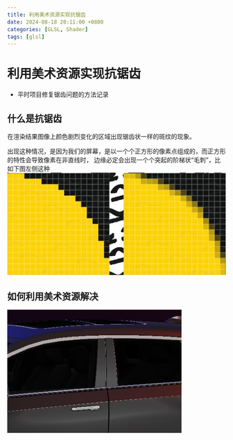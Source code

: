 ```yaml
---
title: 利用美术资源实现抗锯齿
date: 2024-08-18 20:11:00 +0800
categories: [GLSL, Shader]
tags: [glsl]    
---
```


# 利用美术资源实现抗锯齿
- 平时项目修复锯齿问题的方法记录

## 什么是抗锯齿
在渲染结果图像上颜色剧烈变化的区域出现锯齿状一样的斑纹的现象。

出现这种情况，是因为我们的屏幕，是以一个个正方形的像素点组成的，而正方形的特性会导致像素在非直线时，
边缘必定会出现一个个突起的阶梯状“毛刺”，比如下图左侧这种
![锯齿](/assets/img/postAssets/aliasing.jpg "锯齿画面")



## 如何利用美术资源解决


![锯齿](/assets/img/postAssets/aliasing_car.jpg "锯齿画面")
